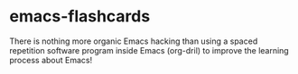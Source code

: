 # emacs-flashcards
There is nothing more organic Emacs hacking than using a spaced repetition software program inside Emacs (org-dril) to improve the learning process about Emacs!
